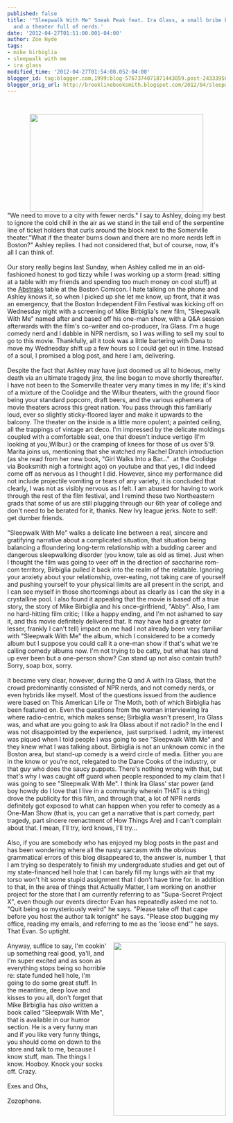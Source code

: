 ```yaml
---
published: false
title: '"Sleepwalk With Me" Sneak Peak feat. Ira Glass, a small bribe between booksellers,
  and a theater full of nerds.'
date: '2012-04-27T01:51:00.001-04:00'
author: Zoe Hyde
tags:
- mike birbiglia
- sleepwalk with me
- ira glass
modified_time: '2012-04-27T01:54:08.052-04:00'
blogger_id: tag:blogger.com,1999:blog-5767374071871443859.post-2433395607783936673
blogger_orig_url: http://brooklinebooksmith.blogspot.com/2012/04/sleepwalk-with-me-sneak-peak-feat-ira.html
---
```


<br /><div class="separator" style="clear: both; text-align: center;"><a href="http://www.hollywoodreporter.com/sites/default/files/2012/01/Sleepwalk_With_Me.jpg" imageanchor="1" style="margin-left: 1em; margin-right: 1em;"><img border="0" height="225" src="http://www.hollywoodreporter.com/sites/default/files/2012/01/Sleepwalk_With_Me.jpg" width="400" /></a></div>"We need to move to a city with fewer nerds." I say to Ashley, doing my best to ignore the cold chill in the air as we stand in the tail end of the serpentine line of ticket holders that curls around the block next to the Somerville theater."What if the theater burns down and there are no more nerds left in Boston?" Ashley replies. I had not considered that, but of course, now, it's all I can think of.<br /><br />Our story really begins last Sunday, when Ashley called me in an old-fashioned honest to god tizzy while I was working up a storm (read: sitting at a table with my friends and spending too much money on cool stuff) at the <a href="http://abstraks.com/">Abstraks</a> table at the Boston Comicon. I hate talking on the phone and Ashley knows it, so when I picked up she let me know, up front, that it was an emergency, that the Boston Independent Film Festival was kicking off on Wednesday night with a screening of Mike Birbiglia's new film, "Sleepwalk With Me" named after and based off his one-man show, with a Q&amp;A session afterwards with the film's co-writer and co-producer, Ira Glass. I'm a huge comedy nerd and I dabble in NPR nerdism, so I was willing to sell my soul to go to this movie. Thankfully, all it took was a little bartering with Dana to move my Wednesday shift up a few hours so I could get out in time. Instead of a soul, I promised a blog post, and here I am, delivering.<br /><br />Despite the fact that Ashley may have just doomed us all to hideous, melty death via an ultimate tragedy jinx, the line began to move shortly thereafter. I have not been to the Somerville theater very many times in my life; it's kind of a mixture of the Coolidge and the Wilbur theaters, with the ground floor being your standard popcorn, draft beers, and the various ephemera of movie theaters across this great nation. You pass through this familiarly loud, ever so slightly sticky-floored layer and make it upwards to the balcony. The theater on the inside is a little more opulent; a painted ceiling, all the trappings of vintage art deco. I'm impressed by the delicate moldings coupled with a comfortable seat, one that doesn't induce vertigo (I'm looking at you,Wilbur.) or the cramping of knees for those of us over 5'9. Marita joins us, mentioning that she watched my Rachel Dratch introduction (as she read from her new book, "Girl Walks Into a Bar..." &nbsp;at the Coolidge via Booksmith nigh a fortnight ago) on youtube and that yes, I did indeed come off as nervous as I thought I did. However, since my performance did not include projectile vomiting or tears of any variety, it is concluded that clearly, I was not as visibly nervous as I felt. I am abused for having to work through the rest of the film festival, and I remind these two Northeastern grads that some of us are still plugging through our 6th year of college and don't need to be berated for it, thanks. New Ivy league jerks. Note to self: get dumber friends.<br /><br />"Sleepwalk With Me" walks a delicate line between a real, sincere and gratifying narrative about a complicated situation, that situation being balancing a floundering long-term relationship with a budding career and dangerous sleepwalking disorder (you know, tale as old as time). Just when I thought the film was going to veer off in the direction of saccharine rom-com territory, Birbiglia pulled it back into the realm of the relatable. Ignoring your anxiety about your relationship, over-eating, not taking care of yourself and pushing yourself to your physical limits are all present in the script, and I can see myself in those shortcomings about as clearly as I can the sky in a crystalline pool. I also found it appealing that the movie is based off a true story, the story of Mike Birbiglia and his once-girlfriend, "Abby". Also, I am no hard-hitting film critic; I like a happy ending, and I'm not ashamed to say it, and this movie definitely delivered that. It may have had a greater (or lesser, frankly I can't tell) impact on me had I not already been very familiar with "Sleepwalk With Me" the album, which I considered to be a comedy album but I suppose you could call it a one-man show if that's what we're calling comedy albums now. I'm not trying to be catty, but what has stand up ever been but a one-person show? Can stand up not also contain truth? Sorry, soap box, sorry.<br /><br />It became very clear, however, during the Q and A with Ira Glass, that the crowd predominantly consisted of NPR nerds, and not comedy nerds, or even hybrids like myself. Most of the questions issued from the audience were based on This American Life or The Moth, both of which Birbiglia has been featured on. Even the questions from the woman&nbsp;interviewing Ira where radio-centric, which makes sense; Birbiglia wasn't present, Ira Glass was, and what are you going to ask Ira Glass about if not radio? In the end I was not&nbsp;disappointed&nbsp;by the experience, &nbsp;just surprised. I admit, my interest was piqued when I told people I was going to see "Sleepwalk With Me" and they knew what I was talking about. Birbiglia is not an unknown comic in the Boston area, but stand-up comedy is a weird circle of media. Either you are in the know or you're not, relegated to the Dane Cooks of the industry, or that guy who does the saucy puppets. There's nothing wrong with that, but that's why I was caught off guard when people responded to my claim that I was going to see "Sleepwalk With Me". I think Ira Glass' star power (and boy howdy do I love that I live in a community wherein THAT is a thing) drove the publicity for this film, and through that, a lot of NPR nerds definitely got exposed to what can happen when you refer to comedy as a One-Man Show (that is, you can get a narrative that is part comedy, part tragedy, part sincere reenactment of How Things Are) and I can't complain about that. I mean, I'll try, lord knows, I'll try...<br /><br />Also, if you are somebody who has enjoyed my blog posts in the past and has been wondering where all the nasty sarcasm with the obvious grammatical errors of this blog&nbsp;disappeared&nbsp;to, the answer is, number 1, that I am trying so desperately to finish my&nbsp;undergraduate&nbsp;studies and get out of my state-financed hell hole that I can barely fill my lungs with air that my torso won't hit some stupid assignment that I don't have time for. In addition to that, in the area of things that Actually Matter, I am working on another project for the store that I am currently referring to as "Supa-Secret Project X", even though our events director Evan has repeatedly asked me not to. "Quit being so mysteriously weird" he says. "Please take off that cape before you host the author talk tonight" he says. "Please stop bugging my office, reading my emails, and referring to me as the 'loose end'" he says. That Evan. So uptight.<br /><br /><div class="separator" style="clear: both; text-align: center;"><a href="http://booksaremyboyfriends.files.wordpress.com/2011/07/sleepwalk-with-me.jpg" imageanchor="1" style="clear: right; float: right; margin-bottom: 1em; margin-left: 1em;"><img border="0" height="400" src="http://booksaremyboyfriends.files.wordpress.com/2011/07/sleepwalk-with-me.jpg" width="259" /></a></div>Anyway, suffice to say, I'm cookin' up something real good, ya'll, and I'm super excited and as soon as everything stops being so horrible re: state funded hell hole, I'm going to do some great stuff. In the meantime, deep love and kisses to you all, don't forget that Mike Birbiglia has <i>also </i>written a book called "Sleepwalk With Me", that is available in our humor section. He is a very funny man and if you like very funny things, you should come on down to the store and talk to me, because I know stuff, man. The things I know. Hooboy. Knock your socks off. Crazy.<br /><br />Exes and Ohs,<br /><br />Zozophone.<br /><br /><br /><br /><br />